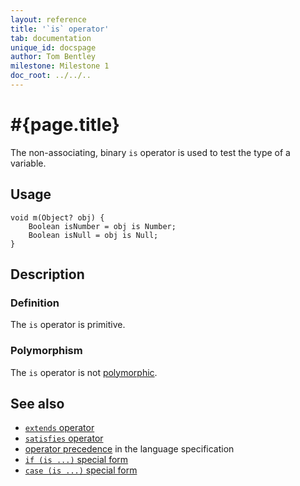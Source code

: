```yaml
---
layout: reference
title: '`is` operator'
tab: documentation
unique_id: docspage
author: Tom Bentley
milestone: Milestone 1
doc_root: ../../..
---
```


# #{page.title}

The non-associating, binary `is` operator is used to test the type of a 
variable.

## Usage 

    void m(Object? obj) {
        Boolean isNumber = obj is Number;
        Boolean isNull = obj is Null;
    }

## Description

### Definition

The `is` operator is primitive.

### Polymorphism

The `is` operator is not [polymorphic](#{page.doc_root}/tour/language-module/#operator_polymorphism). 

## See also

* [`extends` operator](../extends)
* [`satisfies` operator](../satisfies)
* [operator precedence](#{page.doc_root}/#{site.urls.spec_relative}#operatorprecedence) in the 
  language specification
* [`if (is ...)` special form](../../statement/if#special_conditions)
* [`case (is ...)` special form](../../statement/switch#polymorphism)
